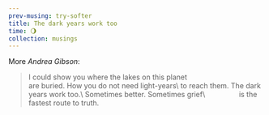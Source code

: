 ```yaml
--- 
prev-musing: try-softer
title: The dark years work too
time: 🌖
collection: musings
---
```

More <cite>Andrea Gibson</cite>:

<blockquote class="tight-lines">
<span>I could show you where the lakes on this planet</span><br>
are buried. How you do not need light-years\
to reach them. The dark years work too.\
Sometimes better. Sometimes grief\
&nbsp;&nbsp;&nbsp;&nbsp;&nbsp;&nbsp;&nbsp;&nbsp;
&nbsp;&nbsp;&nbsp;&nbsp;&nbsp;&nbsp;
is the fastest route to truth.
</p>